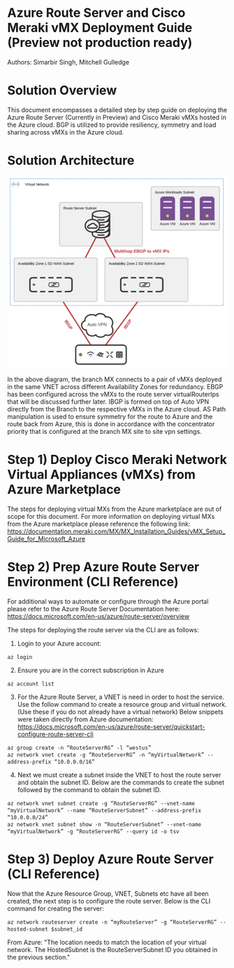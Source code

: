 # Azure Route Server and Cisco Meraki vMX Deployment Guide (Preview not production ready)

Authors: Simarbir Singh, Mitchell Gulledge

# Solution Overview

This document encompasses a detailed step by step guide on deploying the Azure Route Server (Currently in Preview) and Cisco Meraki vMXs hosted in the Azure cloud. BGP is utilized to provide resiliency, symmetry and load sharing across vMXs in the Azure cloud.

# Solution Architecture
![Test Image 1](RouteServerTopology.png)

In the above diagram, the branch MX connects to a pair of vMXs deployed in the same VNET across different Availability Zones for redundancy. EBGP has been configured across the vMXs to the route server virtualRouterIps that will be discussed further later. IBGP is formed on top of Auto VPN directly from the Branch to the respective vMXs in the Azure cloud. AS Path manipulation is used to ensure symmetry for the route to Azure and the route back from Azure, this is done in accordance with the concentrator priority that is configured at the branch MX site to site vpn settings. 

# Step 1) Deploy Cisco Meraki Network Virtual Appliances (vMXs) from Azure Marketplace

The steps for deploying virtual MXs from the Azure marketplace are out of scope for this document. For more information on deploying virtual MXs from the Azure marketplace please reference the following link:
https://documentation.meraki.com/MX/MX_Installation_Guides/vMX_Setup_Guide_for_Microsoft_Azure

# Step 2) Prep Azure  Route Server Environment (CLI Reference)

For additional ways to automate or configure through the Azure portal please refer to the Azure Route Server Documentation here:
https://docs.microsoft.com/en-us/azure/route-server/overview

The steps for deploying the route server via the CLI are as follows:

1) Login to your Azure account:

```
az login
```

2) Ensure you are in the correct subscription in Azure

```
az account list
```

3) For the Azure Route Server, a VNET is need in order to host the service. Use the follow command to create a resource group and virtual network. (Use these if you do not already have a virtual network) Below snippets were taken directly from Azure documentation: https://docs.microsoft.com/en-us/azure/route-server/quickstart-configure-route-server-cli

```
az group create -n “RouteServerRG” -l “westus” 
az network vnet create -g “RouteServerRG” -n “myVirtualNetwork” --address-prefix “10.0.0.0/16” 
```

4) Next we must create a subnet inside the VNET to host the route server and obtain the subnet ID. Below are the commands to create the subnet followed by the command to obtain the subnet ID.

```
az network vnet subnet create -g “RouteServerRG” --vnet-name “myVirtualNetwork” --name “RouteServerSubnet” --address-prefix “10.0.0.0/24”  
az network vnet subnet show -n “RouteServerSubnet” --vnet-name “myVirtualNetwork” -g “RouteServerRG” --query id -o tsv
```

# Step 3) Deploy Azure Route Server (CLI Reference)

Now that the Azure Resource Group, VNET, Subnets etc have all been created, the next step is to configure the route server. Below is the CLI command for creating the server:

```
az network routeserver create -n “myRouteServer” -g “RouteServerRG” --hosted-subnet $subnet_id  
```

From Azure: "The location needs to match the location of your virtual network. The HostedSubnet is the RouteServerSubnet ID you obtained in the previous section."


